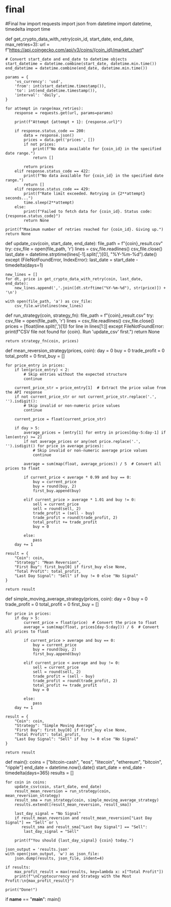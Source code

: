 # final
#Final hw
import requests
import json
from datetime import datetime, timedelta
import time

def get_crypto_data_with_retry(coin_id, start_date, end_date, max_retries=3):
    url = f"https://api.coingecko.com/api/v3/coins/{coin_id}/market_chart"

    # Convert start_date and end_date to datetime objects
    start_datetime = datetime.combine(start_date, datetime.min.time())
    end_datetime = datetime.combine(end_date, datetime.min.time())

    params = {
        'vs_currency': 'usd',
        'from': int(start_datetime.timestamp()),
        'to': int(end_datetime.timestamp()),
        'interval': 'daily',
    }

    for attempt in range(max_retries):
        response = requests.get(url, params=params)

        print(f"Attempt {attempt + 1}: {response.url}")

        if response.status_code == 200:
            data = response.json()
            prices = data.get('prices', [])
            if not prices:
                print(f"No data available for {coin_id} in the specified date range.")
                return []

            return prices
        elif response.status_code == 422:
            print(f"No data available for {coin_id} in the specified date range.")
            return []
        elif response.status_code == 429:
            print(f"Rate limit exceeded. Retrying in {2**attempt} seconds...")
            time.sleep(2**attempt)
        else:
            print(f"Failed to fetch data for {coin_id}. Status code: {response.status_code}")
            return None

    print(f"Maximum number of retries reached for {coin_id}. Giving up.")
    return None


def update_csv(coin, start_date, end_date):
    file_path = f"{coin}_result.csv"
    try:
        csv_file = open(file_path, 'r')
        lines = csv_file.readlines()
        csv_file.close()
        last_date = datetime.strptime(lines[-1].split(',')[0], "%Y-%m-%d").date()
    except (FileNotFoundError, IndexError):
        last_date = start_date - timedelta(days=1)

    new_lines = []
    for dt, price in get_crypto_data_with_retry(coin, last_date, end_date):
        new_lines.append(','.join([dt.strftime("%Y-%m-%d"), str(price)]) + '\n')

    with open(file_path, 'a') as csv_file:
        csv_file.writelines(new_lines)

def run_strategy(coin, strategy_fn):
    file_path = f"{coin}_result.csv"
    try:
        csv_file = open(file_path, 'r')
        lines = csv_file.readlines()
        csv_file.close()
        prices = [float(line.split(',')[1]) for line in lines[1:]]
    except FileNotFoundError:
        print(f"CSV file not found for {coin}. Run 'update_csv' first.")
        return None

    return strategy_fn(coin, prices)

def mean_reversion_strategy(prices, coin):
    day = 0
    buy = 0
    trade_profit = 0
    total_profit = 0
    first_buy = []

    for price_entry in prices:
        if len(price_entry) < 2:
            # Skip entries without the expected structure
            continue

        current_price_str = price_entry[1]  # Extract the price value from the API response
        if not current_price_str or not current_price_str.replace('.', '').isdigit():
            # Skip invalid or non-numeric price values
            continue

        current_price = float(current_price_str)
        
        if day > 5:
            average_prices = [entry[1] for entry in prices[day-5:day-1] if len(entry) >= 2]
            if not average_prices or any(not price.replace('.', '').isdigit() for price in average_prices):
                # Skip invalid or non-numeric average price values
                continue

            average = sum(map(float, average_prices)) / 5  # Convert all prices to float

            if current_price < average * 0.99 and buy == 0:
                buy = current_price
                buy = round(buy, 2)
                first_buy.append(buy)

            elif current_price > average * 1.01 and buy != 0:
                sell = current_price
                sell = round(sell, 2)
                trade_profit = (sell - buy)
                trade_profit = round(trade_profit, 2)
                total_profit += trade_profit
                buy = 0

            else:
                pass
        day += 1

    result = {
        "Coin": coin,
        "Strategy": "Mean Reversion",
        "First Buy": first_buy[0] if first_buy else None,
        "Total Profit": total_profit,
        "Last Day Signal": "Sell" if buy != 0 else "No Signal"
    }

    return result



def simple_moving_average_strategy(prices, coin):
    day = 0
    buy = 0
    trade_profit = 0
    total_profit = 0
    first_buy = []

    for price in prices:
        if day > 5:
            current_price = float(price)  # Convert the price to float
            average = sum(map(float, prices[day-5:day])) / 6  # Convert all prices to float

            if current_price > average and buy == 0:
                buy = current_price
                buy = round(buy, 2)
                first_buy.append(buy)
            
            elif current_price < average and buy != 0:
                sell = current_price
                sell = round(sell, 2)
                trade_profit = (sell - buy)
                trade_profit = round(trade_profit, 2)
                total_profit += trade_profit
                buy = 0

            else:
                pass
        day += 1

    result = {
        "Coin": coin,
        "Strategy": "Simple Moving Average",
        "First Buy": first_buy[0] if first_buy else None,
        "Total Profit": total_profit,
        "Last Day Signal": "Sell" if buy != 0 else "No Signal"
    }

    return result


def main():
    coins = ["bitcoin-cash", "eos", "litecoin", "ethereum", "bitcoin", "ripple"]
    end_date = datetime.now().date()
    start_date = end_date - timedelta(days=365)
    results = []

    for coin in coins:
        update_csv(coin, start_date, end_date)
        result_mean_reversion = run_strategy(coin, mean_reversion_strategy)
        result_sma = run_strategy(coin, simple_moving_average_strategy)
        results.extend([result_mean_reversion, result_sma])

        last_day_signal = "No Signal"
        if result_mean_reversion and result_mean_reversion["Last Day Signal"] == "Sell" or \
           result_sma and result_sma["Last Day Signal"] == "Sell":
            last_day_signal = "Sell"

        print(f"You should {last_day_signal} {coin} today.")

    json_output = 'results.json'
    with open(json_output, 'w') as json_file:
        json.dump(results, json_file, indent=4)

    if results:
        max_profit_result = max(results, key=lambda x: x["Total Profit"])
        print(f"\nCryptocurrency and Strategy with the Most Profit:\n{max_profit_result}")

    print("Done!")

if __name__ == "__main__":
    main()
